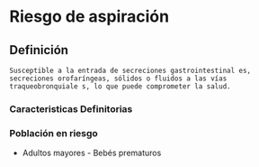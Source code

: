 # Riesgo de aspiración
## Definición
	Susceptible a la entrada de secreciones gastrointestinal es, secreciones orofaríngeas, sólidos o fluidos a las vías traqueobronquiale s, lo que puede comprometer la salud.

### Caracteristicas Definitorias


### Población en riesgo
- Adultos mayores  - Bebés prematuros

